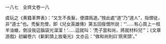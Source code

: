 一八七　全齊文卷一八

虞玩之《黄籍革弊表》：“又生不長髮，便謂爲道。”按此處“道”乃“道人”，指僧徒，非“道士”也。秃髮充僧，即《兒女英雄傳》第五回瘦僧所説：“‘……有心買上一枝羊油蠟，倒没我這腦袋光溜溜！’……這就叫：‘秃子當和尚，將就材料兒’”；《文章游戲》初編卷六《鬎鬁頭上放毫光》文亦云：“做和尚則曰‘原來頭’。”